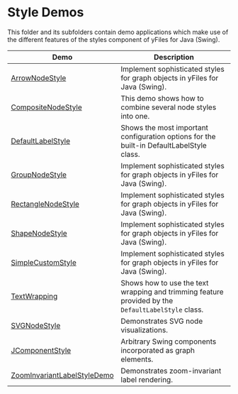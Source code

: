
# Style Demos
  

 This folder and its subfolders contain demo applications which make use of the different features of the styles component of yFiles for Java (Swing).   

| Demo | Description |
|------|-------------|
|[ArrowNodeStyle](../../src/style/arrownodestyle/)| Implement sophisticated styles for graph objects in yFiles for Java (Swing). |
|[CompositeNodeStyle](../../src/style/compositenodestyle/)| This demo shows how to combine several node styles into one. |
|[DefaultLabelStyle](../../src/style/defaultlabelstyle/)| Shows the most important configuration options for the built-in DefaultLabelStyle class. |
|[GroupNodeStyle](../../src/style/groupnodestyle/)| Implement sophisticated styles for graph objects in yFiles for Java (Swing). |
|[RectangleNodeStyle](../../src/style/rectanglenodestyle/)| Implement sophisticated styles for graph objects in yFiles for Java (Swing). |
|[ShapeNodeStyle](../../src/style/shapenodestyle/)| Implement sophisticated styles for graph objects in yFiles for Java (Swing). |
|[SimpleCustomStyle](../../src/style/simplecustomstyle/)| Implement sophisticated styles for graph objects in yFiles for Java (Swing). |
|[TextWrapping](../../src/style/textwrapping/)| Shows how to use the text wrapping and trimming feature provided by the `DefaultLabelStyle` class. |
|[SVGNodeStyle](../../src-svg/style/svgnodestyle/)| Demonstrates SVG node visualizations. |
|[JComponentStyle](../../src/style/jcomponentstyle/)| Arbitrary Swing components incorporated as graph elements. |
|[ZoomInvariantLabelStyleDemo](../../src/style/zoominvariantlabelstyle/)| Demonstrates zoom-invariant label rendering. |
